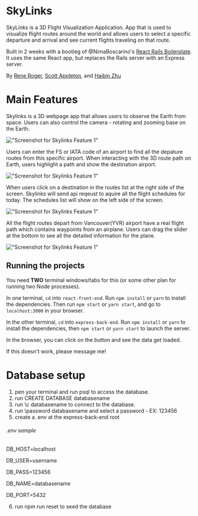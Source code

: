 # SkyLinks

SkyLinks is a 3D Flight Visualization Application. App that is used to visualize flight routes around the world and allows users to select a specific departure and arrival and see current flights traveling on that route.

Bulit in 2 weeks with a bootleg of @NimaBoscarino's [React Rails Boilerplate](https://github.com/NimaBoscarino/react-rails-boilerplate). It uses the same React app, but replaces the Rails server with an Express server.

By [Rene Roger](https://github.com/renemroger), [Scott Appleton](https://github.com/Scott09), and [Haibin Zhu](https://github.com/ssspiderzzz)

# Main Features

Skylinks is a 3D webpage app that allows users to observe the Earth from space. Users can also control the camera - rotating and zooming base on the Earth.

!["Screenshot for Skylinks Feature 1"](https://github.com/Scott09/skylinks/blob/spider/readme/react-front-end/public/gifs/Skylinks%20-%20gif%20-%2001.gif)

Users can enter the FS or IATA code of an airport to find all the depature routes from this specific airport. When interacting with the 3D route path on Earth, users highlight a path and show the destination airport.

!["Screenshot for Skylinks Feature 1"](https://github.com/Scott09/skylinks/blob/spider/readme/react-front-end/public/gifs/Skylinks%20-%20gif%20-%2002.gif)

When users click on a destination in the routes list at the right side of the screen. Skylinks will send api reqeust to aquire all the flight schedules for today. The schedules list will show on the left side of the screen.

!["Screenshot for Skylinks Feature 1"](https://github.com/Scott09/skylinks/blob/spider/readme/react-front-end/public/gifs/Skylinks%20-%20gif%20-%2003.gif)

All the flight routes depart from Vancouver(YVR) airport have a real flight path which contains waypoints from an airplane. Users can drag the slider at the bottom to see all the detailed information for the plane.

!["Screenshot for Skylinks Feature 1"](https://github.com/Scott09/skylinks/blob/spider/readme/react-front-end/public/gifs/Skylinks%20-%20gif%20-%2004.gif)

## Running the projects

You need **TWO** terminal windows/tabs for this (or some other plan for running two Node processes).

In one terminal, `cd` into `react-front-end`. Run `npm install` or `yarn` to install the dependencies. Then run `npm start` or `yarn start`, and go to `localhost:3000` in your browser.

In the other terminal, `cd` into `express-back-end`. Run `npm install` or `yarn` to install the dependencies, then `npm start` or `yarn start` to launch the server.

In the browser, you can click on the button and see the data get loaded.

If this doesn't work, please message me!

# Database setup

1. pen your terminal and run psql to access the database.
2. run CREATE DATABASE databasename
3. run \c databasename to connect to the database.
4. run \password databasename and select a password - EX: 123456
5. create a .env at the express-back-end root

###### .env sample

DB_HOST=localhost

DB_USER=username

DB_PASS=123456

DB_NAME=databasename

DB_PORT=5432

6. run npm run reset to seed the database
